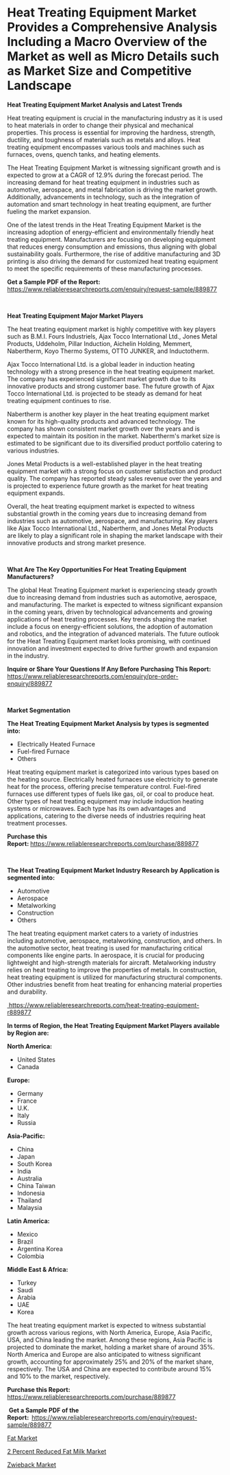 <p><h1>Heat Treating Equipment Market Provides a Comprehensive Analysis Including a Macro Overview of the Market as well as Micro Details such as Market Size and Competitive Landscape</h1></p><p><strong>Heat Treating Equipment Market Analysis and Latest Trends</strong></p>
<p><p>Heat treating equipment is crucial in the manufacturing industry as it is used to heat materials in order to change their physical and mechanical properties. This process is essential for improving the hardness, strength, ductility, and toughness of materials such as metals and alloys. Heat treating equipment encompasses various tools and machines such as furnaces, ovens, quench tanks, and heating elements.</p><p>The Heat Treating Equipment Market is witnessing significant growth and is expected to grow at a CAGR of 12.9% during the forecast period. The increasing demand for heat treating equipment in industries such as automotive, aerospace, and metal fabrication is driving the market growth. Additionally, advancements in technology, such as the integration of automation and smart technology in heat treating equipment, are further fueling the market expansion.</p><p>One of the latest trends in the Heat Treating Equipment Market is the increasing adoption of energy-efficient and environmentally friendly heat treating equipment. Manufacturers are focusing on developing equipment that reduces energy consumption and emissions, thus aligning with global sustainability goals. Furthermore, the rise of additive manufacturing and 3D printing is also driving the demand for customized heat treating equipment to meet the specific requirements of these manufacturing processes.</p></p>
<p><strong>Get a Sample PDF of the Report:&nbsp;</strong> <a href="https://www.reliableresearchreports.com/enquiry/request-sample/889877">https://www.reliableresearchreports.com/enquiry/request-sample/889877</a></p>
<p>&nbsp;</p>
<p><strong>Heat Treating Equipment Major Market Players</strong></p>
<p><p>The heat treating equipment market is highly competitive with key players such as B.M.I. Fours Industriels, Ajax Tocco International Ltd., Jones Metal Products, Uddeholm, Pillar Induction, Aichelin Holding, Memmert, Nabertherm, Koyo Thermo Systems, OTTO JUNKER, and Inductotherm.</p><p>Ajax Tocco International Ltd. is a global leader in induction heating technology with a strong presence in the heat treating equipment market. The company has experienced significant market growth due to its innovative products and strong customer base. The future growth of Ajax Tocco International Ltd. is projected to be steady as demand for heat treating equipment continues to rise.</p><p>Nabertherm is another key player in the heat treating equipment market known for its high-quality products and advanced technology. The company has shown consistent market growth over the years and is expected to maintain its position in the market. Nabertherm's market size is estimated to be significant due to its diversified product portfolio catering to various industries.</p><p>Jones Metal Products is a well-established player in the heat treating equipment market with a strong focus on customer satisfaction and product quality. The company has reported steady sales revenue over the years and is projected to experience future growth as the market for heat treating equipment expands.</p><p>Overall, the heat treating equipment market is expected to witness substantial growth in the coming years due to increasing demand from industries such as automotive, aerospace, and manufacturing. Key players like Ajax Tocco International Ltd., Nabertherm, and Jones Metal Products are likely to play a significant role in shaping the market landscape with their innovative products and strong market presence.</p></p>
<p>&nbsp;</p>
<p><strong>What Are The Key Opportunities For Heat Treating Equipment Manufacturers?</strong></p>
<p><p>The global Heat Treating Equipment market is experiencing steady growth due to increasing demand from industries such as automotive, aerospace, and manufacturing. The market is expected to witness significant expansion in the coming years, driven by technological advancements and growing applications of heat treating processes. Key trends shaping the market include a focus on energy-efficient solutions, the adoption of automation and robotics, and the integration of advanced materials. The future outlook for the Heat Treating Equipment market looks promising, with continued innovation and investment expected to drive further growth and expansion in the industry.</p></p>
<p><strong>Inquire or Share Your Questions If Any Before Purchasing This Report:</strong> <a href="https://www.reliableresearchreports.com/enquiry/pre-order-enquiry/889877">https://www.reliableresearchreports.com/enquiry/pre-order-enquiry/889877</a></p>
<p>&nbsp;</p>
<p><strong>Market Segmentation</strong></p>
<p><strong>The Heat Treating Equipment Market Analysis by types is segmented into:</strong></p>
<p><ul><li>Electrically Heated Furnace</li><li>Fuel-fired Furnace</li><li>Others</li></ul></p>
<p><p>Heat treating equipment market is categorized into various types based on the heating source. Electrically heated furnaces use electricity to generate heat for the process, offering precise temperature control. Fuel-fired furnaces use different types of fuels like gas, oil, or coal to produce heat. Other types of heat treating equipment may include induction heating systems or microwaves. Each type has its own advantages and applications, catering to the diverse needs of industries requiring heat treatment processes.</p></p>
<p><strong>Purchase this Report:&nbsp;</strong><a href="https://www.reliableresearchreports.com/purchase/889877">https://www.reliableresearchreports.com/purchase/889877</a></p>
<p>&nbsp;</p>
<p><strong>The Heat Treating Equipment Market Industry Research by Application is segmented into:</strong></p>
<p><ul><li>Automotive</li><li>Aerospace</li><li>Metalworking</li><li>Construction</li><li>Others</li></ul></p>
<p><p>The heat treating equipment market caters to a variety of industries including automotive, aerospace, metalworking, construction, and others. In the automotive sector, heat treating is used for manufacturing critical components like engine parts. In aerospace, it is crucial for producing lightweight and high-strength materials for aircraft. Metalworking industry relies on heat treating to improve the properties of metals. In construction, heat treating equipment is utilized for manufacturing structural components. Other industries benefit from heat treating for enhancing material properties and durability.</p></p>
<p><a href="https://www.reliableresearchreports.com/heat-treating-equipment-r889877">&nbsp;https://www.reliableresearchreports.com/heat-treating-equipment-r889877</a></p>
<p><strong>In terms of Region, the Heat Treating Equipment Market Players available by Region are:</strong></p>
<p>
    <p> <strong> North America: </strong>
        <ul>
            <li>United States</li>
            <li>Canada</li>
        </ul>
        </p> 
    <p> <strong> Europe: </strong>
        <ul>
            <li>Germany</li>
            <li>France</li>
            <li>U.K.</li>
            <li>Italy</li>
            <li>Russia</li>
        </ul>
        </p> 
    <p> <strong> Asia-Pacific: </strong>
        <ul>
            <li>China</li>
            <li>Japan</li>
            <li>South Korea</li>
            <li>India</li>
            <li>Australia</li>
            <li>China Taiwan</li>
            <li>Indonesia</li>
            <li>Thailand</li>
            <li>Malaysia</li>
        </ul>
        </p> 
    <p> <strong> Latin America: </strong>
        <ul>
            <li>Mexico</li>
            <li>Brazil</li>
            <li>Argentina Korea</li>
            <li>Colombia</li>
        </ul>
        </p> 
    <p> <strong> Middle East & Africa: </strong>
        <ul>
            <li>Turkey</li>
            <li>Saudi</li>
            <li>Arabia</li>
            <li>UAE</li>
            <li>Korea</li>
        </ul>
    </p>
    </p>
<p><p>The heat treating equipment market is expected to witness substantial growth across various regions, with North America, Europe, Asia Pacific, USA, and China leading the market. Among these regions, Asia Pacific is projected to dominate the market, holding a market share of around 35%. North America and Europe are also anticipated to witness significant growth, accounting for approximately 25% and 20% of the market share, respectively. The USA and China are expected to contribute around 15% and 10% to the market, respectively.</p></p>
<p><strong>Purchase this Report: </strong><a href="https://www.reliableresearchreports.com/purchase/889877">https://www.reliableresearchreports.com/purchase/889877</a></p>
<p>&nbsp;<strong>Get a Sample PDF of the Report:&nbsp;&nbsp;</strong><a href="https://www.reliableresearchreports.com/enquiry/request-sample/889877">https://www.reliableresearchreports.com/enquiry/request-sample/889877</a></p>
<p><strong></strong></p>
<p><p><a href="https://github.com/pjcfca/Market-Research-Report-List-3/blob/main/fat-market.md">Fat Market</a></p><p><a href="https://github.com/lylyparadise/Market-Research-Report-List-4/blob/main/2-percent-reduced-fat-milk-market.md">2 Percent Reduced Fat Milk Market</a></p><p><a href="https://github.com/johnbach50/Market-Research-Report-List-4/blob/main/zwieback-market.md">Zwieback Market</a></p></p>